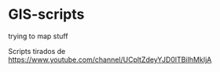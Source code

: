 # GIS-scripts
trying to map stuff

Scripts tirados de https://www.youtube.com/channel/UCpltZdeyYJD0lTBiIhMkIjA
